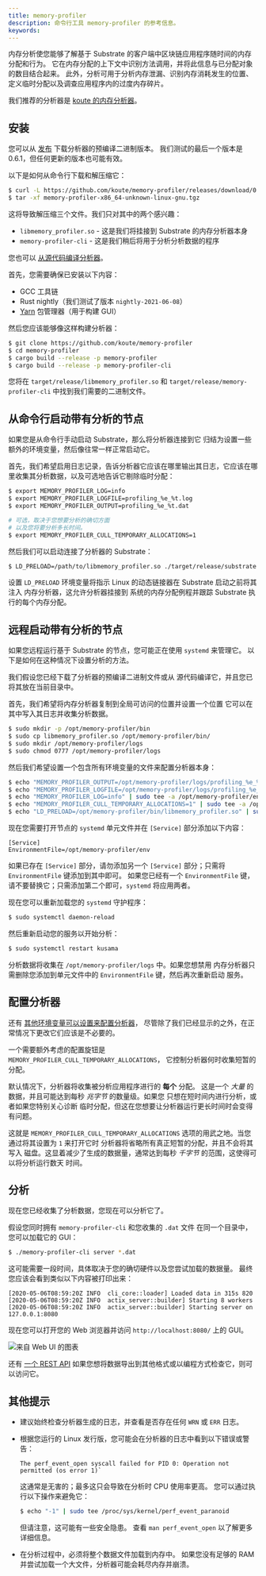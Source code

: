 ```yaml
---
title: memory-profiler
description: 命令行工具 memory-profiler 的参考信息。
keywords:
---
```


内存分析使您能够了解基于 Substrate 的客户端中区块链应用程序随时间的内存分配和行为。
它在内存分配的上下文中识别方法调用，并将此信息与已分配对象的数目结合起来。
此外，分析可用于分析内存泄漏、识别内存消耗发生的位置、定义临时分配以及调查应用程序内的过度内存碎片。

我们推荐的分析器是 [koute 的内存分析器](https://github.com/koute/memory-profiler)。

## 安装

您可以从 [发布](https://github.com/koute/memory-profiler/releases) 下载分析器的预编译二进制版本。
我们测试的最后一个版本是 0.6.1，但任何更新的版本也可能有效。

以下是如何从命令行下载和解压缩它：

```bash
$ curl -L https://github.com/koute/memory-profiler/releases/download/0.6.1/memory-profiler-x86_64-unknown-linux-gnu.tgz -o memory-profiler-x86_64-unknown-linux-gnu.tgz
$ tar -xf memory-profiler-x86_64-unknown-linux-gnu.tgz
```

这将导致解压缩三个文件。我们只对其中的两个感兴趣：

- `libmemory_profiler.so` - 这是我们将挂接到 Substrate 的内存分析器本身
- `memory-profiler-cli` - 这是我们稍后将用于分析分析数据的程序

您也可以 [从源代码编译分析器](https://github.com/koute/memory-profiler#building)。

首先，您需要确保已安装以下内容：

- GCC 工具链
- Rust nightly（我们测试了版本 `nightly-2021-06-08`）
- [Yarn](https://yarnpkg.com) 包管理器（用于构建 GUI）

然后您应该能够像这样构建分析器：

```bash
$ git clone https://github.com/koute/memory-profiler
$ cd memory-profiler
$ cargo build --release -p memory-profiler
$ cargo build --release -p memory-profiler-cli
```

您将在 `target/release/libmemory_profiler.so` 和 `target/release/memory-profiler-cli` 中找到我们需要的二进制文件。

## 从命令行启动带有分析的节点

如果您是从命令行手动启动 Substrate，那么将分析器连接到它
归结为设置一些额外的环境变量，然后像往常一样正常启动它。

首先，我们希望启用日志记录，告诉分析器它应该在哪里输出其日志，它应该在哪里收集其分析数据，以及可选地告诉它剔除临时分配：

```bash
$ export MEMORY_PROFILER_LOG=info
$ export MEMORY_PROFILER_LOGFILE=profiling_%e_%t.log
$ export MEMORY_PROFILER_OUTPUT=profiling_%e_%t.dat

# 可选，取决于您想要分析的确切方面
# 以及您将要分析多长时间。
$ export MEMORY_PROFILER_CULL_TEMPORARY_ALLOCATIONS=1
```

然后我们可以启动连接了分析器的 Substrate：

```bash
$ LD_PRELOAD=/path/to/libmemory_profiler.so ./target/release/substrate
```

设置 `LD_PRELOAD` 环境变量将指示 Linux 的动态链接器在 Substrate 启动之前将其注入
内存分析器，这允许分析器挂接到
系统的内存分配例程并跟踪 Substrate 执行的每个内存分配。

## 远程启动带有分析的节点

如果您远程运行基于 Substrate 的节点，您可能正在使用 `systemd` 来管理它。
以下是如何在这种情况下设置分析的方法。

我们假设您已经下载了分析器的预编译二进制文件或从
源代码编译它，并且您已将其放在当前目录中。

首先，我们希望将内存分析器复制到全局可访问的位置并设置一个位置
它可以在其中写入其日志并收集分析数据。

```bash
$ sudo mkdir -p /opt/memory-profiler/bin
$ sudo cp libmemory_profiler.so /opt/memory-profiler/bin/
$ sudo mkdir /opt/memory-profiler/logs
$ sudo chmod 0777 /opt/memory-profiler/logs
```

然后我们希望设置一个包含所有环境变量的文件来配置分析器本身：

```bash
$ echo "MEMORY_PROFILER_OUTPUT=/opt/memory-profiler/logs/profiling_%e_%t_%p.dat" | sudo tee /opt/memory-profiler/env
$ echo "MEMORY_PROFILER_LOGFILE=/opt/memory-profiler/logs/profiling_%e_%t_%p.txt" | sudo tee -a /opt/memory-profiler/env
$ echo "MEMORY_PROFILER_LOG=info" | sudo tee -a /opt/memory-profiler/env
$ echo "MEMORY_PROFILER_CULL_TEMPORARY_ALLOCATIONS=1" | sudo tee -a /opt/memory-profiler/env
$ echo "LD_PRELOAD=/opt/memory-profiler/bin/libmemory_profiler.so" | sudo tee -a /opt/memory-profiler/env
```

现在您需要打开节点的 `systemd` 单元文件并在 `[Service]` 部分添加以下内容：

```text
[Service]
EnvironmentFile=/opt/memory-profiler/env
```

如果已存在 `[Service]` 部分，请勿添加另一个 `[Service]` 部分；只需将 `EnvironmentFile` 键添加到其中即可。
如果您已经有一个 `EnvironmentFile` 键，请不要替换它；只需添加第二个即可，`systemd` 将应用两者。

现在您可以重新加载您的 `systemd` 守护程序：

```bash
$ sudo systemctl daemon-reload
```

然后重新启动您的服务以开始分析：

```bash
$ sudo systemctl restart kusama
```

分析数据将收集在 `/opt/memory-profiler/logs` 中。如果您想禁用
内存分析器只需删除您添加到单元文件中的 `EnvironmentFile` 键，然后再次重新启动
服务。

## 配置分析器

还有 [其他环境变量可以设置来配置分析器](https://github.com/koute/memory-profiler#environment-variables-used-by-libmemory_profilerso)，
尽管除了我们已经显示的之外，在正常情况下更改它们应该是不必要的。

一个需要额外考虑的配置旋钮是 `MEMORY_PROFILER_CULL_TEMPORARY_ALLOCATIONS`，
它控制分析器何时收集短暂的分配。

默认情况下，分析器将收集被分析应用程序进行的 **每个** 分配。
这是一个 _大量_ 的数据，并且可能达到每秒 _兆字节_ 的数量级。如果您
只想在短时间内进行分析，或者如果您特别关心诊断
临时分配，但这在您想要让分析器运行更长时间时会变得有问题。

这就是 `MEMORY_PROFILER_CULL_TEMPORARY_ALLOCATIONS` 选项的用武之地。当您通过将其设置为 `1` 来打开它时
分析器将省略所有真正短暂的分配，并且不会将其写入
磁盘。这显着减少了生成的数据量，通常达到每秒 _千字节_ 的范围，这使得可以将分析运行数天
时间。

## 分析

现在您已经收集了分析数据，您现在可以分析它了。

假设您同时拥有 `memory-profiler-cli` 和您收集的 `.dat` 文件
在同一个目录中，您可以加载它的 GUI：

```bash
$ ./memory-profiler-cli server *.dat
```

这可能需要一段时间，具体取决于您的确切硬件以及您尝试加载的数据量。
最终您应该会看到类似以下内容被打印出来：

```text
[2020-05-06T08:59:20Z INFO  cli_core::loader] Loaded data in 315s 820
[2020-05-06T08:59:20Z INFO  actix_server::builder] Starting 8 workers
[2020-05-06T08:59:20Z INFO  actix_server::builder] Starting server on 127.0.0.1:8080
```

现在您可以打开您的 Web 浏览器并访问 `http://localhost:8080/` 上的 GUI。

![来自 Web UI 的图表](/media/images/docs/reference/mem-profiling-memory-graph.png)

还有 [一个 REST API](https://github.com/koute/memory-profiler#rest-api-exposed-by-memory-profiler-cli-server)
如果您想将数据导出到其他格式或以编程方式检查它，则可以访问它。

## 其他提示

- 建议始终检查分析器生成的日志，并查看是否存在任何 `WRN` 或 `ERR` 日志。

- 根据您运行的 Linux 发行版，您可能会在分析器的日志中看到以下错误或警告：

  ```text
  The perf_event_open syscall failed for PID 0: Operation not permitted (os error 1)`
  ```

  这通常是无害的；最多这只会导致在分析时 CPU 使用率更高。
  您可以通过执行以下操作来避免它：

  ```bash
  $ echo "-1" | sudo tee /proc/sys/kernel/perf_event_paranoid
  ```

  但请注意，这可能有一些安全隐患。
  查看 `man perf_event_open` 以了解更多详细信息。

- 在分析过程中，必须将整个数据文件加载到内存中。
  如果您没有足够的 RAM 并尝试加载一个大文件，分析器可能会耗尽内存并崩溃。
